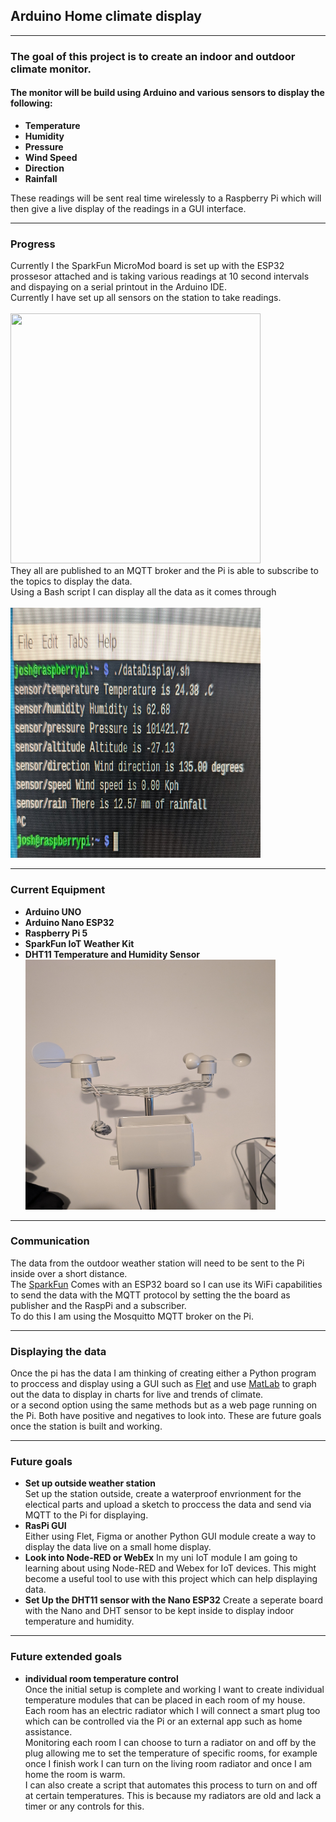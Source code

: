 ## Arduino Home climate display

---

### The goal of this project is to create an indoor and outdoor climate monitor.
#### The monitor will be build using Arduino and various sensors to display the following:

- **Temperature**
- **Humidity** 
- **Pressure** 
- **Wind Speed**
- **Direction**
- **Rainfall**


These readings will be sent real time wirelessly to a Raspberry Pi which will then give a live display of the readings in a GUI interface. 

---

### Progress

Currently I the SparkFun MicroMod board is set up with the ESP32 prossesor attached and is taking various readings at 10 second intervals and dispaying on a serial printout in the Arduino IDE. <br>Currently I have set up all sensors on the station to take readings.<br><br><img src="Images/Data_On_Serial.jpg" width="400" height="400"><br> They all are published to an MQTT broker and the Pi is able to subscribe to the topics to display the data.<br>Using a Bash script I can display all the data as it comes through<br><br><img src="Images/RasPi_Term_display.jpg" width="400" height="400">

--- 

### Current Equipment 

- **Arduino UNO**
- **Arduino Nano ESP32**
- **Raspberry Pi 5**
- **SparkFun IoT Weather Kit**
- **DHT11 Temperature and Humidity Sensor**
<br><img src="Images/Station.jpg" width="400" height="400"><br>
---

### Communication

The data from the outdoor weather station will need to be sent to the Pi inside over a short distance.<br> The [SparkFun](https://thepihut.com/products/sparkfun-arduino-iot-weather-station) Comes with an ESP32 board so I can use its WiFi capabilities to send the data with the MQTT protocol by setting the the board as publisher and the RaspPi and a subscriber.<br> To do this I am using the Mosquitto MQTT broker on the Pi. 

---

### Displaying the data 

Once the pi has the data I am thinking of creating either a Python program to proccess and display using a GUI such as [Flet](https://flet.dev/) and use [MatLab](https://uk.mathworks.com/products/matlab.html) to graph out the data to display in charts for live and trends of climate.<br> or a second option using the same methods but as a web page running on the Pi. Both have positive and negatives to look into. These are future goals once the station is built and working.


--- 

### Future goals

- **Set up outside weather station**<br>Set up the station outside, create a waterproof envrionment for the electical parts and upload a sketch to proccess the data and send via MQTT to the Pi for displaying.
- **RasPi GUI**<br>Either using Flet, Figma or another Python GUI module create a way to display the data live on a small home display.
- **Look into Node-RED or WebEx** In my uni IoT module I am going to learning about using Node-RED and Webex for IoT devices. This might become a useful tool to use with this project which can help displaying data.
- **Set Up the DHT11 sensor with the Nano ESP32** Create a seperate board with the Nano and DHT sensor to be kept inside to display indoor temperature and humidity.
---
### Future extended goals

- **individual room temperature control**<br> Once the initial setup is complete and working I want to create individual temperature modules that can be placed in each room of my house.<br> Each room has an electric radiator which I will connect a smart plug too which can be controlled via the Pi or an external app such as home assistance.<br> Monitoring each room I can choose to turn a radiator on and off by the plug allowing me to set the temperature of specific rooms, for example once I finish work I can turn on the living room radiator and once I am home the room is warm.<br> I can also create a script that automates this process to turn on and off at certain temperatures. This is because my radiators are old and lack a timer or any controls for this.
